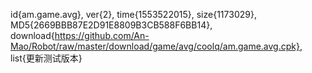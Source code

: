 id{am.game.avg},
ver{2},
time{1553522015},
size{1173029},
MD5{2669BBB87E2D91E8809B3CB588F6BB14},
download{https://github.com/An-Mao/Robot/raw/master/download/game/avg/coolq/am.game.avg.cpk},
list{更新测试版本}